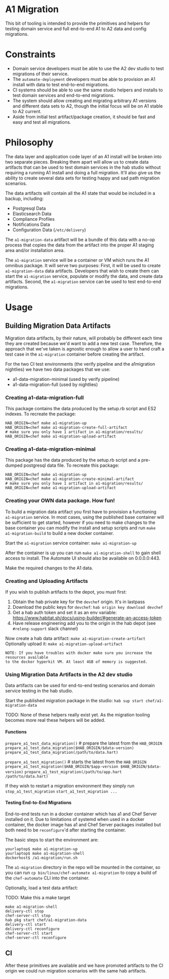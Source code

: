 # A1 Migration

This bit of tooling is intended to provide the primitives and helpers for
testing domain service and full end-to-end A1 to A2 data and config migrations.

# Constraints

* Domain service developers must be able to use the A2 dev studio to test
  migrations of their service.
* The `automate-deployment` developers must be able to provision an A1 install
  with data to test end-to-end migrations.
* CI systems should be able to use the same studio helpers and installs to
  test domain services and end-to-end migrations.
* The system should allow creating and migrating arbitrary A1 versions and
  different data sets to A2, though the initial focus will be on A1 stable to
  A2 current.
* Aside from initial test artifact/package creation, it should be fast and easy
  and test all migrations.

# Philosophy

The data layer and application code layer of an A1 install will be broken
into two separate pieces. Breaking them apart will allow us to create data
artifacts that can be used to test domain services in the hab studio
without requiring a running A1 install and doing a full migration. It'll also
give us the ability to create several data sets for testing happy and sad path
migration scenarios.

The data artifacts will contain all the A1 state that would be included in a
backup, including:
 * Postgresql Data
 * Elasticsearch Data
 * Compliance Profiles
 * Notifications Data
 * Configuration Data (`/etc/delivery`)

The `a1-migration-data` artifact will be a bundle of this data with a no-op
process that copies the data from the artifact into the proper A1 staging area
and/or installation area.

The `a1-migration` service will be a container or VM which runs the A1 omnibus
package.  It will serve two purposes: First, it will be used to create
`a1-migration-data` data artifacts. Developers that wish to create them can
start the `a1-migration` service, populate or modify the data, and create data
artifacts. Second, the `a1-migration` service can be used to test end-to-end
migrations.

# Usage

## Building Migration Data Artifacts
Migration data artifacts, by their nature, will probably be different each time
they are created because we'd want to add a new test case. Therefore, the approach
that we've taken is agnostic enough to allow a user to hand craft a test
case in the `a1-migration` container before creating the artifact.

For the two CI test environments (the verify pipeline and the
a1migration nightlies) we have two data packages that we use:

- a1-data-migration-minimal (used by verify pipeline)
- a1-data-migration-full (used by nightlies)

### Creating a1-data-migration-full

This package contains the data produced by the setup.rb script and ES2
indexes. To recreate the package:

```
HAB_ORIGIN=chef make a1-migration-up
HAB_ORIGIN=chef make a1-migration-create-full-artifact
# make sure you only have 1 artifact in a1-migration/results/
HAB_ORIGIN=chef make a1-migration-upload-artifact
```

### Creating a1-data-migration-minimal

This package has the data produced by the setup.rb script and a
pre-dumped postgresql data file. To recreate this package:

```
HAB_ORIGIN=chef make a1-migration-up
HAB_ORIGIN=chef make a1-migration-create-minimal-artifact
# make sure you only have 1 artifact in a1-migration/results/
HAB_ORIGIN=chef make a1-migration-upload-artifact
```

### Creating your OWN data package. How fun!

To build a migration data artifact you first have to provision a functioning
`a1-migration` service. In most cases, using the published base container will
be sufficient to get started, however if you need to make changes to the base
container you can modify the install and setup scripts and run
`make a1-migration-build` to build a new docker container.

Start the `a1-migration` service container: `make a1-migration-up`

After the container is up you can run `make a1-migration-shell` to gain shell
access to install. The Automate UI should also be available on 0.0.0.0:443.

Make the required changes to the A1 data.

### Creating and Uploading Artifacts

If you wish to publish artifacts to the depot, you must first:
1. Obtain the hab private key for the `devchef` origin. It's in lastpass
2. Download the public keys for `devchef`: `hab origin key download devchef`
3. Get a hab auth token and set it as an env variable: https://www.habitat.sh/docs/using-builder/#generate-an-access-token
4. Have release engineering add you to the origin in the hab depot (see
   `#releng-support` slack channel)

Now create a hab data artifact: `make a1-migration-create-artifact`
Optionally upload it: `make a1-migration-upload-artifact`

```
NOTE: If you have troubles with docker make sure you increase the resources available
to the docker hyperkit VM. At least 4GB of memory is suggested.
```

### Using Migration Data Artifacts in the A2 dev studio

Data artifacts can be used for end-to-end testing scenarios and domain service
testing in the hab studio.

Start the published migration package in the studio: `hab sup start chef/a1-migration-data`

TODO: None of these helpers really exist yet. As the migration tooling becomes
more real these helpers will be added.

#### Functions
`prepare_a1_test_data_migration()` # prepare the latest from the `HAB_ORIGIN`
`prepare_a1_test_data_migration($HAB_ORIGIN/$data-version)`
`prepare_a1_test_data_migration(/path/to/data.hart)`

`prepare_a1_test_migration()` # starts the latest from the `HAB_ORIGIN`
`prepare_a1_test_migration($HAB_ORIGIN/$app-version $HAB_ORIGIN/$data-version)`
`prepare_a1_test_migration(/path/to/app.hart /path/to/data.hart)`

If they wish to restart a migration environment they simply run
`stop_a1_test_migration`
`start_a1_test_migration ...`

#### Testing End-to-End Migrations

End-to-end tests run in a docker container which has a1 and Chef Server
installed on it. Due to limitations of systemd when used in a docker
container, the docker image has a1 and Chef Server packages installed
but both need to be `reconfigure`'d after starting the container.

The basic steps to start the environment are:

```
yourlaptop$ make a1-migration-up
yourlaptop$ make a1-migration-shell
dockerhost$ /a1-migration/run.sh
```

The `a1-migration` directory in the repo will be mounted in the
container, so you can run `cp bin/linux/chef-automate a1-migration` to
copy a build of the `chef-automate` CLI into the container.

Optionally, load a test data artifact:

TODO: Make this a make target
```shell
make a1-migration-shell
delivery-ctl stop
chef-server-ctl stop
hab pkg start chef/a1-migration-data
delivery-ctl start
delivery-ctl reconfigure
chef-server-ctl start
chef-server-ctl reconfigure
```

## CI

After these primitives are available and we have promoted artifacts to the
CI origin we could run migration scenarios with the same hab artifacts.
